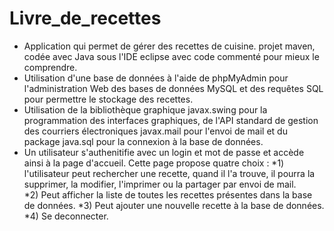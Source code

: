 # Livre_de_recettes

* Application qui permet de gérer des recettes de cuisine. projet maven, codée avec Java sous l'IDE eclipse avec code commenté pour mieux le comprendre.
* Utilisation d'une base de données à l'aide de phpMyAdmin pour l'administration Web des bases de données MySQL et des requêtes SQL pour permettre  le stockage  des recettes.
* Utilisation de la bibliothèque graphique javax.swing pour la programmation des interfaces graphiques, de l'API standard de gestion des    courriers électroniques javax.mail pour l'envoi de mail et du package java.sql pour la connexion à la base de données. 
* Un utilisateur s'authenitifie avec un login et mot de passe et accède ainsi à la page d'accueil. Cette page propose quatre choix :
        *1) l'utilisateur peut rechercher une recette, quand il l'a trouve, il pourra la supprimer, la modifier, l'imprimer ou la partager            par envoi de mail.   
        *2) Peut afficher la liste de toutes les recettes présentes dans la base de données.
        *3) Peut ajouter une nouvelle recette à la base de données.
        *4) Se deconnecter. 
        


